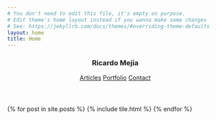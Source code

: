 ```yaml
---
# You don't need to edit this file, it's empty on purpose.
# Edit theme's home layout instead if you wanna make some changes
# See: https://jekyllrb.com/docs/themes/#overriding-theme-defaults
layout: home
title: Home
---
```

<header class="mdl-layout__header mdl-layout__header--scroll mdl-color--primary">
  <div class="mdl-layout--large-screen-only mdl-layout__header-row">
  </div>
  <div class="mdl-layout--large-screen-only mdl-layout__header-row">
    <h3>Ricardo Mejía</h3>
  </div>
  <div class="mdl-layout--large-screen-only mdl-layout__header-row">
  </div>
  <div class="mdl-layout__tab-bar mdl-js-ripple-effect mdl-color--primary-dark">
    <a href="/" class="mdl-layout__tab is-active">Articles</a>
    <a href="/portfolio" class="mdl-layout__tab">Portfolio</a>
    <a href="/contact" class="mdl-layout__tab">Contact</a>
  </div>
</header>
<main class="mdl-layout__content">
	<div class="mdl-layout__tab-panel is-active" id="home">
    {% for post in site.posts %}
      {% include tile.html %}
    {% endfor %}
  </div>        
</main>